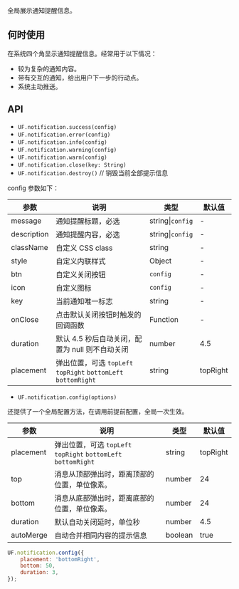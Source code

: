 
全局展示通知提醒信息。

## 何时使用

在系统四个角显示通知提醒信息。经常用于以下情况：

- 较为复杂的通知内容。
- 带有交互的通知，给出用户下一步的行动点。
- 系统主动推送。

## API

- `UF.notification.success(config)`
- `UF.notification.error(config)`
- `UF.notification.info(config)`
- `UF.notification.warning(config)`
- `UF.notification.warn(config)`
- `UF.notification.close(key: String)`
- `UF.notification.destroy()` // 销毁当前全部提示信息

config 参数如下：

| 参数          | 说明                                       | 类型                | 默认值      |
| ----------- | ---------------------------------------- | ----------------- | -------- |
| message     | 通知提醒标题，必选                                | string&#124;`config` | -        |
| description | 通知提醒内容，必选                                | string&#124;`config` | -        |
| className   | 自定义 CSS class                            | string            | -        |
| style       | 自定义内联样式                                  | Object            | -        |
| btn         | 自定义关闭按钮                                  | `config`         | -        |
| icon        | 自定义图标                                    | `config`         | -        |
| key         | 当前通知唯一标志                                 | string            | -        |
| onClose     | 点击默认关闭按钮时触发的回调函数                         | Function          | -        |
| duration    | 默认 4.5 秒后自动关闭，配置为 null 则不自动关闭            | number            | 4.5      |
| placement   | 弹出位置，可选 `topLeft` `topRight` `bottomLeft` `bottomRight` | string            | topRight |


- `UF.notification.config(options)`

还提供了一个全局配置方法，在调用前提前配置，全局一次生效。

| 参数           | 说明                                       | 类型             | 默认值                 |
| ------------ | ---------------------------------------- | -------------- | ------------------- |
| placement    | 弹出位置，可选 `topLeft` `topRight` `bottomLeft` `bottomRight` | string         | topRight            |
| top          | 消息从顶部弹出时，距离顶部的位置，单位像素。                   | number         | 24                  |
| bottom       | 消息从底部弹出时，距离底部的位置，单位像素。                   | number         | 24                  |
| duration     | 默认自动关闭延时，单位秒                             | number         | 4.5                 |
| autoMerge    | 自动合并相同内容的提示信息 | boolean                 | true        |


```js
UF.notification.config({
    placement: 'bottomRight',
    bottom: 50,
    duration: 3,
});
```